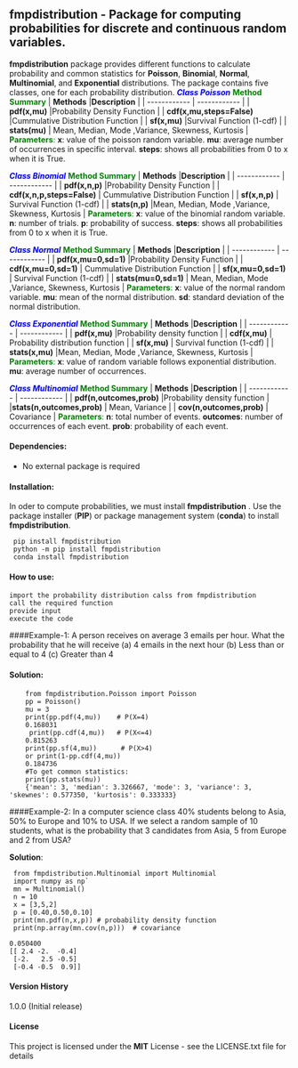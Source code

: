 ##  fmpdistribution - Package for computing probabilities for discrete and continuous random variables.
**fmpdistribution** package provides different functions to calculate probability and common statistics for **Poisson**, **Binomial**, **Normal**, **Multinomial**, and **Exponential** distributions. The package contains five classes, one for each probability distribution. 
<font color="blue">***Class Poisson***</font>
<font color="green">**Method Summary**</font>
| **Methods** |**Description**   |
| ------------ | ------------ |
|  **pdf(x,mu)** |Probability Density Function   |
|  **cdf(x,mu,steps=False)** |Cummulative Distribution Function   |
| **sf(x,mu)**  |Survival Function (1-cdf) |
|  **stats(mu)** | Mean, Median, Mode ,Variance, Skewness, Kurtosis   |
<font color="green">**Parameters**:</font>
**x**: value of the poisson random variable. 
**mu**: average number of occurrences in specific interval.
**steps**: shows all probabilities from 0 to x when it is True.


<font color="blue">***Class Binomial***</font>
<font color="green">**Method Summary**</font>
| **Methods**  |**Description**   |
| ------------ | ------------ |
| **pdf(x,n,p)**  |Probability Density Function   |
| **cdf(x,n,p,steps=False)**  | Cummulative Distribution Function  |
| **sf(x,n,p)**  | Survival Function (1-cdf)  |
| **stats(n,p)**  |Mean, Median, Mode ,Variance, Skewness, Kurtosis    |
<font color="green">**Parameters**:</font>
**x**: value of the binomial random variable.
**n**: number of trials.
**p**: probability of success.
**steps**: shows all probabilities from 0 to x when it is True.

<font color="blue">***Class Normal***</font>
<font color="green">**Method Summary**</font>
| **Methods**  |**Description**   |
| ------------ | ------------ |
| **pdf(x,mu=0,sd=1)**  |Probability Density Function    |
| **cdf(x,mu=0,sd=1)**  | Cummulative Distribution Function  |
| **sf(x,mu=0,sd=1)**   | Survival Function (1-cdf)  |
| **stats(mu=0,sd=1)**  | Mean, Median, Mode ,Variance, Skewness, Kurtosis   |
<font color="green">**Parameters**:</font>
**x**: value of the normal random variable.
**mu**: mean of the normal distribution.
**sd**: standard deviation of the normal distribution.

<font color="blue">***Class Exponential***</font>
<font color="green">**Method Summary**</font>
| **Methods**  |**Description**   |
| ------------ | ------------ |
| **pdf(x,mu)**  |Probability density function   |
| **cdf(x,mu)**  | Probability distribution function  |
| **sf(x,mu)**  | Survival function (1-cdf)  |
| **stats(x,mu)**  |Mean, Median, Mode ,Variance, Skewness, Kurtosis   |
<font color="green">**Parameters**:</font>
**x**: value of random variable follows exponential distribution.
**mu**: average number of occurrences.

<font color="blue">***Class Multinomial***</font>
<font color="green">**Method Summary**</font>
| **Methods**  |**Description**   |
| ------------ | ------------ |
| **pdf(n,outcomes,prob)**  |Probability density function   |
|**stats(n,outcomes,prob)**   | Mean, Variance  |
| **cov(n,outcomes,prob)**  | Covariance  |
<font color="green">**Parameters**:</font>
**n**: total number of events.
**outcomes**: number of occurrences of each event.
**prob**: probability of each event.
#### Dependencies:
- No external package is required

#### Installation:
In oder to compute probabilities, we must install **fmpdistribution** . Use the package installer (**PIP**) or package management system (**conda**) to install **fmpdistribution**.

     pip install fmpdistribution
     python -m pip install fmpdistribution
     conda install fmpdistribution 
#### How to use:
    import the probability distribution calss from fmpdistribution
	call the required function
    provide input 
    execute the code

####Example-1:
A person receives on average 3 emails per hour. What the probability that he will receive
(a) 4 emails in the next hour
(b) Less than or equal to 4
(c) Greater than 4
#### Solution:
        from fmpdistribution.Poisson import Poisson
        pp = Poisson()
        mu = 3
        print(pp.pdf(4,mu))    # P(X=4)
        0.168031
         print(pp.cdf(4,mu))   # P(X<=4)
        0.815263
        print(pp.sf(4,mu))      # P(X>4)
        or print(1-pp.cdf(4,mu))
        0.184736
        #To get common statistics:
        print(pp.stats(mu))
        {'mean': 3, 'median': 3.326667, 'mode': 3, 'variance': 3, 'skewnes': 0.577350, 'kurtosis': 0.333333} 
####Example-2:
In a  computer science class 40% students belong to Asia, 50% to Europe and 10% to USA. If we select a random sample of 10 students, what is the probability that 3 candidates from Asia, 5 from Europe and 2  from USA?

**Solution**:

     from fmpdistribution.Multinomial import Multinomial
     import numpy as np`
     mn = Multinomial()
     n = 10
     x = [3,5,2]
     p = [0.40,0.50,0.10]
     print(mn.pdf(n,x,p)) # probability density function
     print(np.array(mn.cov(n,p)))  # covariance
		
    0.050400
    [[ 2.4 -2.  -0.4]
     [-2.   2.5 -0.5]
     [-0.4 -0.5  0.9]]

#### Version History
1.0.0 (Initial release)

#### License
This project is licensed under the **MIT** License - see the LICENSE.txt file for details